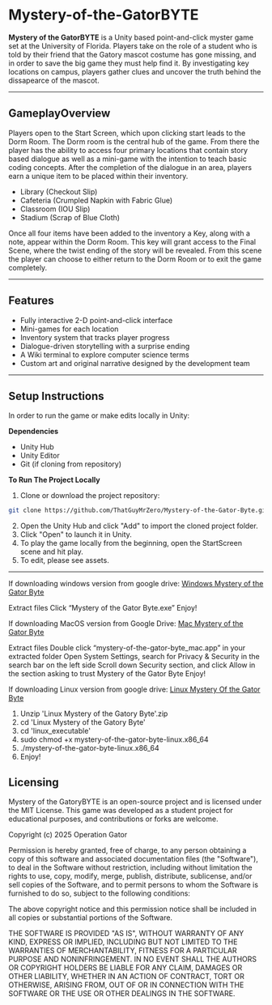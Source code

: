 # Mystery-of-the-GatorBYTE

 **Mystery of the GatorBYTE** is a Unity based point-and-click myster game set at the University of Florida. 
 Players take on the role of a student who is told by their friend that the Gatory mascot costume has gone missing, and in order to save the big game they must help find it. 
 By investigating key locations on campus, players gather clues and uncover the truth behind the dissapearce of the mascot. 
 
 ---

## GameplayOverview 
Players open to the Start Screen, which upon clicking start leads to the Dorm Room. 
The Dorm room is the central hub of the game. 
From there the player has the ability to access four primary locations that contain story based dialogue as well as a mini-game with the intention to teach basic coding concepts. 
After the completion of the dialogue in an area, players earn a unique item to be placed within their inventory. 
- Library (Checkout Slip)
- Cafeteria (Crumpled Napkin with Fabric Glue)
- Classroom (IOU Slip)
- Stadium (Scrap of Blue Cloth)
  
Once all four items have been added to the inventory a Key, along with a note, appear within the Dorm Room.
This key will grant access to the Final Scene, where the twist ending of the story will be revealed.
From this scene the player can choose to either return to the Dorm Room or to exit the game completely. 

---

## Features
- Fully interactive 2-D point-and-click interface
- Mini-games for each location
- Inventory system that tracks player progress
- Dialogue-driven storytelling with a surprise ending
- A Wiki terminal to explore computer science terms
- Custom art and original narrative designed by the development team

---

## Setup Instructions
In order to run the game or make edits locally in Unity:

**Dependencies**
- Unity Hub
- Unity Editor
- Git (if cloning from repository)

**To Run The Project Locally**
1. Clone or download the project repository:
```bash
git clone https://github.com/ThatGuyMrZero/Mystery-of-the-Gator-Byte.git
```
2. Open the Unity Hub and click "Add" to import the cloned project folder.
3. Click "Open" to launch it in Unity.
4. To play the game locally from the beginning, open the StartScreen scene and hit play.
5. To edit, please see assets.

--- 
If downloading windows version from google drive: 
[Windows Mystery of the Gator Byte
](https://drive.google.com/drive/folders/1-xPsh9JIfVaLo6yHrtx7_FJLKQdx8Gvr?usp=drive_link)

Extract files 
Click “Mystery of the Gator Byte.exe”
Enjoy!

If downloading MacOS version from Google Drive: 
[Mac Mystery of the Gator Byte ](https://drive.google.com/file/d/18EPk13weFiAzZ1rXA6nxvcCUi25WtgID/view?usp=sharing)

Extract files
Double click “mystery-of-the-gator-byte_mac.app” in your extracted folder
Open System Settings, search for Privacy & Security in the search bar on the left side
Scroll down Security section, and click Allow in the section asking to trust Mystery of the Gator Byte
Enjoy!

If downloading Linux version from google drive: 
[Linux Mystery Of the Gator Byte 
](https://drive.google.com/file/d/1tjAqci89CdO4gtIdvRE7_oQoJBNiJZ22/view?usp=sharing)
1. Unzip 'Linux Mystery of the Gatory Byte'.zip
2. cd 'Linux Mystery of the Gatory Byte'
3. cd 'linux_executable'
4. sudo chmod +x mystery-of-the-gator-byte-linux.x86_64
5. ./mystery-of-the-gator-byte-linux.x86_64
6. Enjoy!


## Licensing

Mystery of the GatoryBYTE is an open-source project and is licensed under the MIT License. 
This game was developed as a student project for educational purposes, and contributions or forks are welcome. 

Copyright (c) 2025 Operation Gator 

Permission is hereby granted, free of charge, to any person obtaining a copy of this software and associated documentation files (the "Software"), to deal in the Software without restriction, including without limitation the rights to use, copy, modify, merge, publish, distribute, sublicense, and/or sell copies of the Software, and to permit persons to whom the Software is furnished to do so, subject to the following conditions:

The above copyright notice and this permission notice shall be included in all copies or substantial portions of the Software.

THE SOFTWARE IS PROVIDED "AS IS", WITHOUT WARRANTY OF ANY KIND, EXPRESS OR IMPLIED, INCLUDING BUT NOT LIMITED TO THE WARRANTIES OF MERCHANTABILITY, FITNESS FOR A PARTICULAR PURPOSE AND NONINFRINGEMENT. IN NO EVENT SHALL THE AUTHORS OR COPYRIGHT HOLDERS BE LIABLE FOR ANY CLAIM, DAMAGES OR OTHER LIABILITY, WHETHER IN AN ACTION OF CONTRACT, TORT OR OTHERWISE, ARISING FROM, OUT OF OR IN CONNECTION WITH THE SOFTWARE OR THE USE OR OTHER DEALINGS IN THE SOFTWARE.
